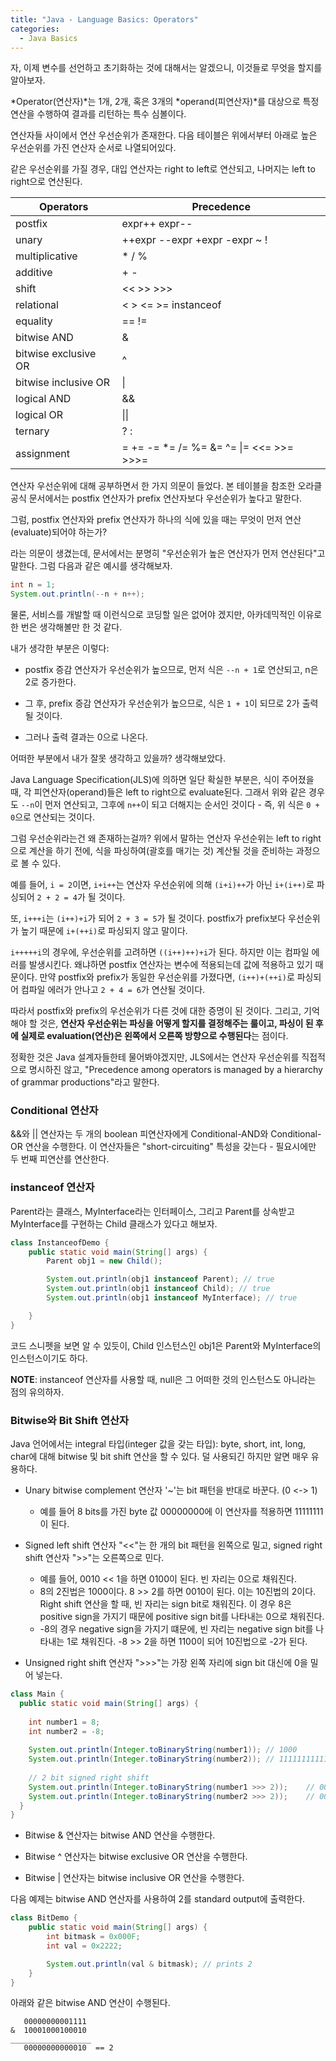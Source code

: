 ```yaml
---
title: "Java - Language Basics: Operators"
categories: 
  - Java Basics
---
```


자, 이제 변수를 선언하고 초기화하는 것에 대해서는 알겠으니, 이것들로 무엇을 할지를 알아보자.

*Operator(연산자)*는 1개, 2개, 혹은 3개의 *operand(피연산자)*를 대상으로 특정 연산을 수행하여 결과를 리턴하는 특수 심볼이다.

연산자들 사이에서 연산 우선순위가 존재한다. 다음 테이블은 위에서부터 아래로 높은 우선순위를 가진 연산자 순서로 나열되어있다.

같은 우선순위를 가질 경우, 대입 연산자는 right to left로 연산되고, 나머지는 left to right으로 연산된다.

| Operators                | Precedence                              |
| ------------------------ | --------------------------------------- |
| postfix                  | expr++ expr--                           |
| unary                    | ++expr --expr +expr -expr ~ !           |
| multiplicative           | * / %                                   |
| additive                 | + -                                     | 
| shift                    | << >> >>>                               |
| relational               | < > <= >= instanceof                    |
| equality                 | == !=                                   |
| bitwise AND              | &                                       |
| bitwise exclusive OR     | ^                                       |
| bitwise inclusive OR     | \|                                      |
| logical AND              | &&                                      |
| logical OR               | \|\|                                    |
| ternary                  | ? :                                     |
| assignment               | = += -= *= /= %= &= ^= \|= <<= >>= >>>= |

연산자 우선순위에 대해 공부하면서 한 가지 의문이 들었다. 본 테이블을 참조한 오라클 공식 문서에서는 postfix 연산자가 prefix 연산자보다 우선순위가 높다고 말한다.

그럼, postfix 연산자와 prefix 연산자가 하나의 식에 있을 때는 무엇이 먼저 연산(evaluate)되어야 하는가?

라는 의문이 생겼는데, 문서에서는 분명히 "우선순위가 높은 연산자가 먼저 연산된다"고 말한다. 그럼 다음과 같은 예시를 생각해보자.

```java
int n = 1;
System.out.println(--n + n++);
```

물론, 서비스를 개발할 때 이런식으로 코딩할 일은 없어야 겠지만, 아카데믹적인 이유로 한 번은 생각해볼만 한 것 같다.

내가 생각한 부분은 이렇다:
- postfix 증감 연산자가 우선순위가 높으므로, 먼저 식은 `--n + 1`로 연산되고, n은 2로 증가한다.

- 그 후, prefix 증감 연산자가 우선순위가 높으므로, 식은 `1 + 1`이 되므로 2가 출력될 것이다.

- 그러나 출력 결과는 0으로 나온다.

어떠한 부분에서 내가 잘못 생각하고 있을까? 생각해보았다.

Java Language Specification(JLS)에 의하면 일단 확실한 부분은, 식이 주어졌을 때, 각 피연산자(operand)들은 left to right으로 evaluate된다. 그래서 위와 같은 경우도 `--n`이 먼저 연산되고, 그후에 `n++`이 되고 더해지는 순서인 것이다 - 즉, 위 식은 `0 + 0`으로 연산되는 것이다.

그럼 우선순위라는건 왜 존재하는걸까? 위에서 말하는 연산자 우선순위는 left to right으로 계산을 하기 전에, 식을 파싱하여(괄호를 매기는 것) 계산될 것을 준비하는 과정으로 볼 수 있다.

예를 들어, `i = 2`이면, `i+i++`는 연산자 우선순위에 의해 `(i+i)++`가 아닌 `i+(i++)`로 파싱되어 `2 + 2 = 4`가 될 것이다.

또, `i+++i`는 `(i++)+i`가 되어 `2 + 3 = 5`가 될 것이다. postfix가 prefix보다 우선순위가 높기 때문에 `i+(++i)`로 파싱되지 않고 말이다.

`i+++++i`의 경우에, 우선순위를 고려하면 `((i++)++)+i`가 된다. 하지만 이는 컴파일 에러를 발생시킨다. 왜냐하면 postfix 연산자는 변수에 적용되는데 값에 적용하고 있기 때문이다. 만약 postfix와 prefix가 동일한 우선순위를 가졌다면, `(i++)+(++i)`로 파싱되어 컴파일 에러가 안나고 `2 + 4 = 6`가 연산될 것이다.

따라서 postfix와 prefix의 우선순위가 다른 것에 대한 증명이 된 것이다. 그리고, 기억해야 할 것은, **연산자 우선순위는 파싱을 어떻게 할지를 결정해주는 룰이고, 파싱이 된 후에 실제로 evaluation(연산)은 왼쪽에서 오른쪽 방향으로 수행된다**는 점이다.

정확한 것은 Java 설계자들한테 물어봐야겠지만, JLS에서는 연산자 우선순위를 직접적으로 명시하진 않고, "Precedence among operators is managed by a hierarchy of grammar productions"라고 말한다.

### Conditional 연산자
&&와 || 연산자는 두 개의 boolean 피연산자에게 Conditional-AND와 Conditional-OR 연산을 수행한다. 이 연산자들은 "short-circuiting" 특성을 갖는다 - 필요시에만 두 번째 피연산를 연산한다.

### instanceof 연산자
Parent라는 클래스, MyInterface라는 인터페이스, 그리고 Parent를 상속받고 MyInterface를 구현하는 Child 클래스가 있다고 해보자.<br>

```java
class InstanceofDemo {
    public static void main(String[] args) {
        Parent obj1 = new Child();

        System.out.println(obj1 instanceof Parent); // true
        System.out.println(obj1 instanceof Child); // true
        System.out.println(obj1 instanceof MyInterface); // true

    }
}
```

코드 스니펫을 보면 알 수 있듯이, Child 인스턴스인 obj1은 Parent와 MyInterface의 인스턴스이기도 하다.

**NOTE**: instanceof 연산자를 사용할 때, null은 그 어떠한 것의 인스턴스도 아니라는 점의 유의하자.

### Bitwise와 Bit Shift 연산자
Java 언어에서는 integral 타입(integer 값을 갖는 타입): byte, short, int, long, char에 대해 bitwise 및 bit shift 연산을 할 수 있다. 덜 사용되긴 하지만 알면 매우 유용하다.

- Unary bitwise complement 연산자 '~'는 bit 패턴을 반대로 바꾼다. (0 <-> 1)
  - 예를 들어 8 bits를 가진 byte 값 00000000에 이 연산자를 적용하면 11111111이 된다.

- Signed left shift 연산자 "<<"는 한 개의 bit 패턴을 왼쪽으로 밀고, signed right shift 연산자 ">>"는 오른쪽으로 민다. 
  - 예를 들어, 0010 << 1을 하면 0100이 된다. 빈 자리는 0으로 채워진다.
  - 8의 2진법은 1000이다. 8 >> 2를 하면 0010이 된다. 이는 10진법의 2이다. Right shift 연산을 할 때, 빈 자리는 sign bit로 채워진다. 이 경우 8은 positive sign을 가지기 때문에 positive sign bit를 나타내는 0으로 채워진다.
  - -8의 경우 negative sign을 가지기 떄문에, 빈 자리는 negative sign bit를 나타내는 1로 채워진다. -8 >> 2을 하면 1100이 되어 10진법으로 -2가 된다.

- Unsigned right shift 연산자 ">>>"는 가장 왼쪽 자리에 sign bit 대신에 0을 밀어 넣는다.

```java
class Main {
  public static void main(String[] args) {
    
    int number1 = 8;
    int number2 = -8;
    
    System.out.println(Integer.toBinaryString(number1)); // 1000
    System.out.println(Integer.toBinaryString(number2)); // 11111111111111111111111111111000
    
    // 2 bit signed right shift
    System.out.println(Integer.toBinaryString(number1 >>> 2));    // 0010
    System.out.println(Integer.toBinaryString(number2 >>> 2));    // 00111111111111111111111111111110
  }
}
```

- Bitwise & 연산자는 bitwise AND 연산을 수행한다.

- Bitwise ^ 연산자는 bitwise exclusive OR 연산을 수행한다.

- Bitwise \| 연산자는 bitwise inclusive OR 연산을 수행한다.

다음 예제는 bitwise AND 연산자를 사용하여 2를 standard output에 출력한다.

```java
class BitDemo {
    public static void main(String[] args) {
        int bitmask = 0x000F;
        int val = 0x2222;

        System.out.println(val & bitmask); // prints 2
    }
}
```

아래와 같은 bitwise AND 연산이 수행된다.

```
   00000000001111
&  10001000100010
__________________
   00000000000010  == 2
```